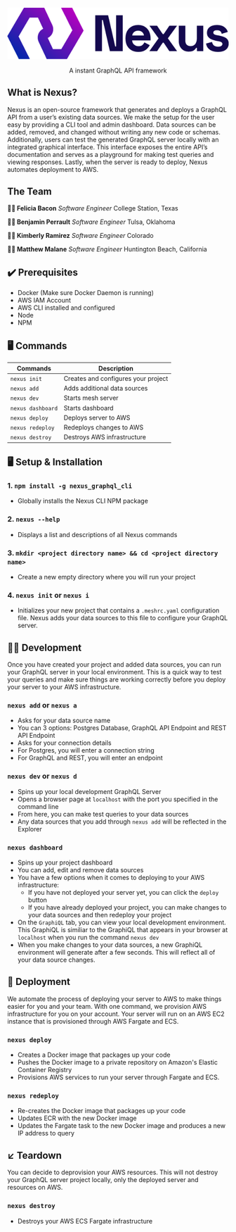 <p align="center">
  <img width="800px" src="https://github.com/Capstone-Team4/nexus-cli/blob/main/images/logo.png" alt="Nexus" />
</p>

<p align="center">A instant GraphQL API framework</p>

## What is Nexus?

Nexus is an open-source framework that generates and deploys a GraphQL API from a user’s existing data sources. We make the setup for the user easy by providing a CLI tool and admin dashboard. Data sources can be added, removed, and changed without writing any new code or schemas. Additionally, users can test the generated GraphQL server locally with an integrated graphical interface. This interface exposes the entire API’s documentation and serves as a playground for making test queries and viewing responses. Lastly, when the server is ready to deploy, Nexus automates deployment to AWS.

## The Team

**:woman_technologist: Felicia Bacon** _Software Engineer_ College Station, Texas

**:man_technologist: Benjamin Perrault** _Software Engineer_ Tulsa, Oklahoma

**:woman_technologist: Kimberly Ramirez** _Software Engineer_ Colorado

**:man_technologist: Matthew Malane** _Software Engineer_ Huntington Beach, California

## :heavy_check_mark: Prerequisites

- Docker (Make sure Docker Daemon is running)
- AWS IAM Account
- AWS CLI installed and configured
- Node
- NPM

## :desktop_computer: Commands

| Commands          | Description                         |
| ----------------- | ----------------------------------- |
| `nexus init`      | Creates and configures your project |
| `nexus add`       | Adds additional data sources        |
| `nexus dev`       | Starts mesh server                  |
| `nexus dashboard` | Starts dashboard                    |
| `nexus deploy`    | Deploys server to AWS               |
| `nexus redeploy`  | Redeploys changes to AWS            |
| `nexus destroy`   | Destroys AWS infrastructure         |

## :desktop_computer: Setup & Installation

### 1. `npm install -g nexus_graphql_cli`

- Globally installs the Nexus CLI NPM package

### 2. `nexus --help`

- Displays a list and descriptions of all Nexus commands

### 3. `mkdir <project directory name> && cd <project directory name>`

- Create a new empty directory where you will run your project

### 4. `nexus init` or `nexus i`

- Initializes your new project that contains a `.meshrc.yaml` configuration file. Nexus adds your data sources to this file to configure your GraphQL server.

## :technologist: Development

Once you have created your project and added data sources, you can run your GraphQL server in your local environment. This is a quick way to test your queries and make sure things are working correctly before you deploy your server to your AWS infrastructure.

### `nexus add` or `nexus a`

- Asks for your data source name
- You can 3 options: Postgres Database, GraphQL API Endpoint and REST API Endpoint
- Asks for your connection details
- For Postgres, you will enter a connection string
- For GraphQL and REST, you will enter an endpoint

### `nexus dev` or `nexus d`

- Spins up your local development GraphQL Server
- Opens a browser page at `localhost` with the port you specified in the command line
- From here, you can make test queries to your data sources
- Any data sources that you add through `nexus add` will be reflected in the Explorer

### `nexus dashboard`

- Spins up your project dashboard
- You can add, edit and remove data sources
- You have a few options when it comes to deploying to your AWS infrastructure:
  - If you have not deployed your server yet, you can click the `deploy` button
  - If you have already deployed your project, you can make changes to your data sources and then redeploy your project
- On the `GraphiQL` tab, you can view your local development environment. This GraphiQL is similiar to the GraphiQL that appears in your browser at `localhost` when you run the command `nexus dev`
- When you make changes to your data sources, a new GraphiQL environment will generate after a few seconds. This will reflect all of your data source changes.

## :rocket: Deployment

We automate the process of deploying your server to AWS to make things easier for you and your team. With one command, we provision AWS infrastructure for you on your account. Your server will run on an AWS EC2 instance that is provisioned through AWS Fargate and ECS.

### `nexus deploy`

- Creates a Docker image that packages up your code
- Pushes the Docker image to a private repository on Amazon's Elastic Container Registry
- Provisions AWS services to run your server through Fargate and ECS.

### `nexus redeploy`

- Re-creates the Docker image that packages up your code
- Updates ECR with the new Docker image
- Updates the Fargate task to the new Docker image and produces a new IP address to query

## :arrow_lower_left: Teardown

You can decide to deprovision your AWS resources. This will not destroy your GraphQL server project locally, only the deployed server and resources on AWS.

### `nexus destroy`

- Destroys your AWS ECS Fargate infrastructure
